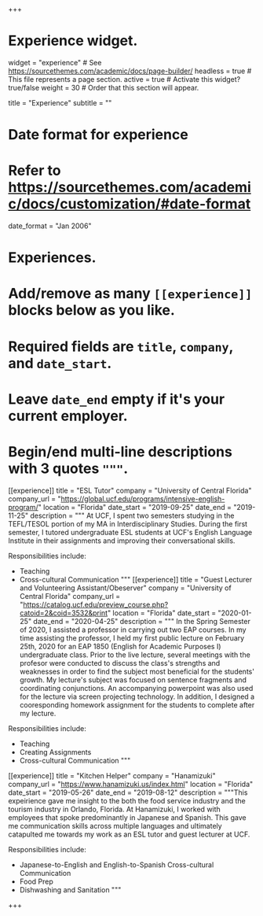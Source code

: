+++
# Experience widget.
widget = "experience"  # See https://sourcethemes.com/academic/docs/page-builder/
headless = true  # This file represents a page section.
active = true  # Activate this widget? true/false
weight = 30  # Order that this section will appear.

title = "Experience"
subtitle = ""

# Date format for experience
#   Refer to https://sourcethemes.com/academic/docs/customization/#date-format
date_format = "Jan 2006"

# Experiences.
#   Add/remove as many `[[experience]]` blocks below as you like.
#   Required fields are `title`, `company`, and `date_start`.
#   Leave `date_end` empty if it's your current employer.
#   Begin/end multi-line descriptions with 3 quotes `"""`.
[[experience]]
  title = "ESL Tutor"
  company = "University of Central Florida"
  company_url = "https://global.ucf.edu/programs/intensive-english-program/"
  location = "Florida"
  date_start = "2019-09-25"
  date_end = "2019-11-25"
  description = """ At UCF, I spent two semesters studying in the TEFL/TESOL portion of my MA in Interdisciplinary Studies. During the first semester, I tutored undergraduate ESL students at UCF's English Language Institute in their assignments and improving their conversational skills.

  Responsibilities include:
  
  * Teaching 
  * Cross-cultural Communication
  """
[[experience]]
  title = "Guest Lecturer and Volunteering Assistant/Obeserver"
  company = "University of Central Florida"
  company_url = "https://catalog.ucf.edu/preview_course.php?catoid=2&coid=3532&print"
  location = "Florida"
  date_start = "2020-01-25"
  date_end = "2020-04-25"
  description = """ In the Spring Semester of 2020, I assisted a professor in carrying out two EAP courses. In my time assisting the professor, I held my first public lecture on February 25th, 2020 for an EAP 1850 (English for Academic Purposes I) undergraduate class. Prior to the live lecture, several meetings with the profesor were conducted to discuss the class's strengths and weaknesses in order to find the subject most beneficial for the students' growth. My lecture's subject was focused on sentence fragments and coordinating conjunctions. An accompanying powerpoint was also used for the lecture via screen projecting technology. In addition, I designed a cooresponding homework assignment for the students to complete after my lecture. 


  Responsibilities include:
  
  * Teaching
  * Creating Assignments
  * Cross-cultural Communication
  """

[[experience]]
  title = "Kitchen Helper"
  company = "Hanamizuki"
  company_url = "https://www.hanamizuki.us/index.html"
  location = "Florida"
  date_start = "2019-05-26"
  date_end = "2019-08-12"
  description = """This expeirience gave me insight to the both the food service industry and the tourism industry in Orlando, Florida. At Hanamizuki, I worked with employees that spoke predominantly in Japanese and Spanish. This gave me communication skills across multiple languages and ultimately catapulted me towards my work as an ESL tutor and guest lecturer at UCF.
 
  Responsibilities include:
  
  * Japanese-to-English and English-to-Spanish Cross-cultural Communication
  * Food Prep
  * Dishwashing and Sanitation
  """

+++
